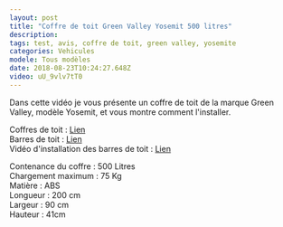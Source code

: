 ```yaml
---
layout: post
title: "Coffre de toit Green Valley Yosemit 500 litres"
description: 
tags: test, avis, coffre de toit, green valley, yosemite
categories: Vehicules
modele: Tous modèles
date: 2018-08-23T10:24:27.648Z
video: uU_9vlv7tT0
---
```


Dans cette vidéo je vous présente un coffre de toit de la marque Green Valley, modèle Yosemit, et vous montre comment l'installer.

Coffres de toit : [Lien](http://tracking.veoxa.com/click/banner?id=1867&jid=450070&url=https://www.piecesetpneus.com/F-11718-coffres-de-toit/P-19564066-coffre-de-toit-green-valley-yosemit-500-litres-carbone-158455)  
Barres de toit : [Lien](http://tracking.veoxa.com/click/banner?id=1867&jid=450070&url=https://www.piecesetpneus.com/Acheter/156815)  
Vidéo d'installation des barres de toit : [Lien](https://www.youtube.com/watch?v=X5ZsJkIOz9I&t=56s)  

Contenance du coffre : 500 Litres  
Chargement maximum : 75 Kg  
Matière : ABS  
Longueur : 200 cm  
Largeur : 90 cm  
Hauteur : 41cm  
